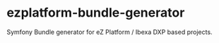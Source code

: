 # ezplatform-bundle-generator

Symfony Bundle generator for eZ Platform / Ibexa DXP based projects.

